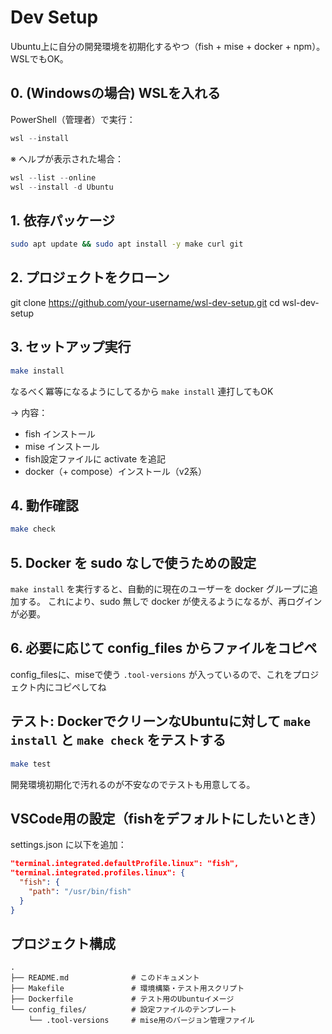 # Dev Setup

Ubuntu上に自分の開発環境を初期化するやつ（fish + mise + docker + npm）。WSLでもOK。

## 0. (Windowsの場合) WSLを入れる

PowerShell（管理者）で実行：

```powershell
wsl --install
```


※ ヘルプが表示された場合：

```powershell
wsl --list --online
wsl --install -d Ubuntu
```

## 1. 依存パッケージ

```bash
sudo apt update && sudo apt install -y make curl git
```

## 2. プロジェクトをクローン

git clone https://github.com/your-username/wsl-dev-setup.git
cd wsl-dev-setup

## 3. セットアップ実行

```bash
make install
```

なるべく冪等になるようにしてるから `make install` 連打してもOK

→ 内容：
- fish インストール
- mise インストール
- fish設定ファイルに activate を追記
- docker（+ compose）インストール（v2系）


## 4. 動作確認

```bash
make check
```

## 5. Docker を sudo なしで使うための設定

`make install` を実行すると、自動的に現在のユーザーを docker グループに追加する。
これにより、sudo 無しで docker が使えるようになるが、再ログインが必要。


## 6. 必要に応じて config_files からファイルをコピペ

config_filesに、miseで使う `.tool-versions` が入っているので、これをプロジェクト内にコピペしてね

## テスト: DockerでクリーンなUbuntuに対して `make install` と `make check` をテストする

```bash
make test
```

開発環境初期化で汚れるのが不安なのでテストも用意してる。

## VSCode用の設定（fishをデフォルトにしたいとき）

settings.json に以下を追加：

```json
"terminal.integrated.defaultProfile.linux": "fish",
"terminal.integrated.profiles.linux": {
  "fish": {
    "path": "/usr/bin/fish"
  }
}
```

## プロジェクト構成

```
.
├── README.md              # このドキュメント
├── Makefile               # 環境構築・テスト用スクリプト
├── Dockerfile             # テスト用のUbuntuイメージ
└── config_files/          # 設定ファイルのテンプレート
    └── .tool-versions     # mise用のバージョン管理ファイル
```